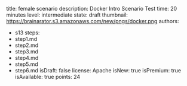 title: female scenario
description: Docker Intro Scenario Test
time: 20 minutes
level: intermediate
state: draft
thumbnail: https://brainarator.s3.amazonaws.com/new/pngs/docker.png
authors:
  - s13
steps:
  - step1.md
  - step2.md
  - step3.md
  - step4.md
  - step5.md
  - step6.md
isDraft: false
license: Apache
isNew: true
isPremium: true
isAvailable: true
points: 24
